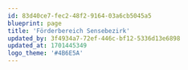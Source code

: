 ```yaml
---
id: 83d40ce7-fec2-48f2-9164-03a6cb5045a5
blueprint: page
title: 'Förderbereich Sensebezirk'
updated_by: 3f4934a7-72ef-446c-bf12-5336d13e6898
updated_at: 1701445349
logo_theme: '#4B6E5A'
---
```

